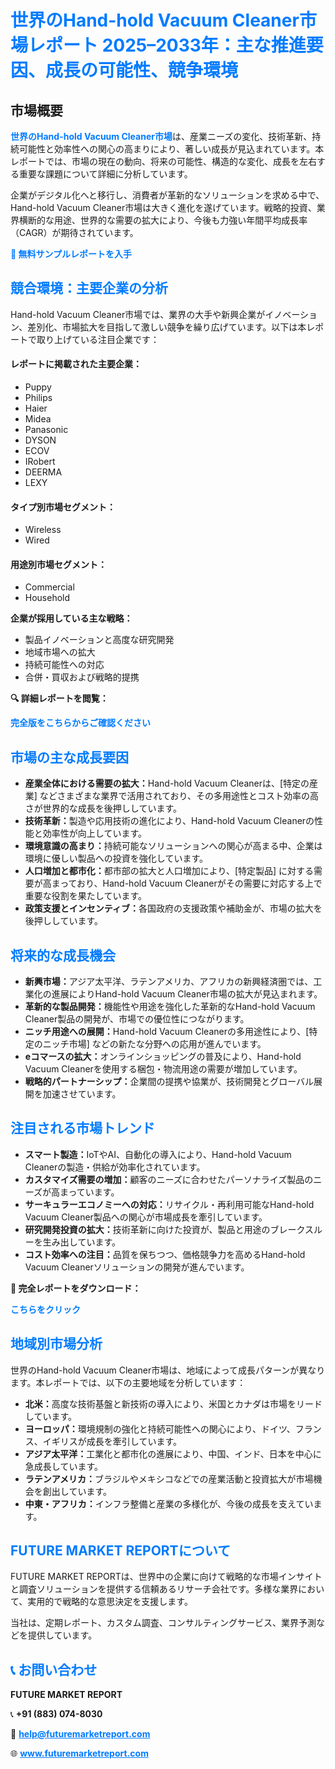 <h1 style="color: #007BFF;">世界のHand-hold Vacuum Cleaner市場レポート 2025–2033年：主な推進要因、成長の可能性、競争環境</h1>

<section id="overview">
  <h2>市場概要</h2>
  <p>
    <a href="https://www.futuremarketreport.com/ja/industry-report/hand-hold-vacuum-cleaner-market" style="color: #007BFF; text-decoration: none;"><strong>世界のHand-hold Vacuum Cleaner市場</strong></a>は、産業ニーズの変化、技術革新、持続可能性と効率性への関心の高まりにより、著しい成長が見込まれています。本レポートでは、市場の現在の動向、将来の可能性、構造的な変化、成長を左右する重要な課題について詳細に分析しています。
  </p>
  <p>
    企業がデジタル化へと移行し、消費者が革新的なソリューションを求める中で、Hand-hold Vacuum Cleaner市場は大きく進化を遂げています。戦略的投資、業界横断的な用途、世界的な需要の拡大により、今後も力強い年間平均成長率（CAGR）が期待されています。
  </p>
</section>

<section>
  <p><a href="https://www.futuremarketreport.com/ja/request-sample/reportId=105765" style="color: #007BFF; text-decoration: none;"><strong>📘 無料サンプルレポートを入手</strong></a></p>
</section>

<section id="key-players">
  <h2 style="color: #007BFF;">競合環境：主要企業の分析</h2>
  <p>Hand-hold Vacuum Cleaner市場では、業界の大手や新興企業がイノベーション、差別化、市場拡大を目指して激しい競争を繰り広げています。以下は本レポートで取り上げている注目企業です：</p>

  <h4>レポートに掲載された主要企業：</h4>
  <ul><li>Puppy</li><li>Philips</li><li>Haier</li><li>Midea</li><li>Panasonic</li><li>DYSON</li><li>ECOV</li><li>IRobert</li><li>DEERMA</li><li>LEXY</li></ul>

  <h4>タイプ別市場セグメント：</h4>
  <ul><li>Wireless</li><li>Wired</li></ul>

  <h4>用途別市場セグメント：</h4>
  <ul><li>Commercial</li><li>Household</li></ul>

  <p><strong>企業が採用している主な戦略：</strong></p>
  <ul>
    <li>製品イノベーションと高度な研究開発</li>
    <li>地域市場への拡大</li>
    <li>持続可能性への対応</li>
    <li>合併・買収および戦略的提携</li>
  </ul>
</section>

<section>
  <p><strong>🔍 詳細レポートを閲覧： </strong></p><a href="https://www.futuremarketreport.com/ja/industry-report/hand-hold-vacuum-cleaner-market" style="color: #007BFF; text-decoration: none;"><strong>完全版をこちらからご確認ください</strong></a>
</section>

<section id="driving-factors">
  <h2 style="color: #007BFF;">市場の主な成長要因</h2>
  <ul>
    <li><strong>産業全体における需要の拡大：</strong>Hand-hold Vacuum Cleanerは、[特定の産業] などさまざまな業界で活用されており、その多用途性とコスト効率の高さが世界的な成長を後押ししています。</li>
    <li><strong>技術革新：</strong>製造や応用技術の進化により、Hand-hold Vacuum Cleanerの性能と効率性が向上しています。</li>
    <li><strong>環境意識の高まり：</strong>持続可能なソリューションへの関心が高まる中、企業は環境に優しい製品への投資を強化しています。</li>
    <li><strong>人口増加と都市化：</strong>都市部の拡大と人口増加により、[特定製品] に対する需要が高まっており、Hand-hold Vacuum Cleanerがその需要に対応する上で重要な役割を果たしています。</li>
    <li><strong>政策支援とインセンティブ：</strong>各国政府の支援政策や補助金が、市場の拡大を後押ししています。</li>
  </ul>
</section>

<section id="growth-opportunities">
  <h2 style="color: #007BFF;">将来的な成長機会</h2>
  <ul>
    <li><strong>新興市場：</strong>アジア太平洋、ラテンアメリカ、アフリカの新興経済圏では、工業化の進展によりHand-hold Vacuum Cleaner市場の拡大が見込まれます。</li>
    <li><strong>革新的な製品開発：</strong>機能性や用途を強化した革新的なHand-hold Vacuum Cleaner製品の開発が、市場での優位性につながります。</li>
    <li><strong>ニッチ用途への展開：</strong>Hand-hold Vacuum Cleanerの多用途性により、[特定のニッチ市場] などの新たな分野への応用が進んでいます。</li>
    <li><strong>eコマースの拡大：</strong>オンラインショッピングの普及により、Hand-hold Vacuum Cleanerを使用する梱包・物流用途の需要が増加しています。</li>
    <li><strong>戦略的パートナーシップ：</strong>企業間の提携や協業が、技術開発とグローバル展開を加速させています。</li>
  </ul>
</section>

<section id="trending-factors">
  <h2 style="color: #007BFF;">注目される市場トレンド</h2>
  <ul>
    <li><strong>スマート製造：</strong>IoTやAI、自動化の導入により、Hand-hold Vacuum Cleanerの製造・供給が効率化されています。</li>
    <li><strong>カスタマイズ需要の増加：</strong>顧客のニーズに合わせたパーソナライズ製品のニーズが高まっています。</li>
    <li><strong>サーキュラーエコノミーへの対応：</strong>リサイクル・再利用可能なHand-hold Vacuum Cleaner製品への関心が市場成長を牽引しています。</li>
    <li><strong>研究開発投資の拡大：</strong>技術革新に向けた投資が、製品と用途のブレークスルーを生み出しています。</li>
    <li><strong>コスト効率への注目：</strong>品質を保ちつつ、価格競争力を高めるHand-hold Vacuum Cleanerソリューションの開発が進んでいます。</li>
  </ul>
</section>

<section>
  <p><strong>📄 完全レポートをダウンロード： </strong></p><a href="https://www.futuremarketreport.com/ja/industry-report/hand-hold-vacuum-cleaner-market" style="color: #007BFF; text-decoration: none;"><strong>こちらをクリック</strong></a>
</section>

<section id="regional-analysis">
  <h2 style="color: #007BFF;">地域別市場分析</h2>
  <p>世界のHand-hold Vacuum Cleaner市場は、地域によって成長パターンが異なります。本レポートでは、以下の主要地域を分析しています：</p>
  <ul>
    <li><strong>北米：</strong>高度な技術基盤と新技術の導入により、米国とカナダは市場をリードしています。</li>
    <li><strong>ヨーロッパ：</strong>環境規制の強化と持続可能性への関心により、ドイツ、フランス、イギリスが成長を牽引しています。</li>
    <li><strong>アジア太平洋：</strong>工業化と都市化の進展により、中国、インド、日本を中心に急成長しています。</li>
    <li><strong>ラテンアメリカ：</strong>ブラジルやメキシコなどでの産業活動と投資拡大が市場機会を創出しています。</li>
    <li><strong>中東・アフリカ：</strong>インフラ整備と産業の多様化が、今後の成長を支えています。</li>
  </ul>
</section>

<footer>
  <h2 style="color: #007BFF;">FUTURE MARKET REPORTについて</h2>
  <p>
    FUTURE MARKET REPORTは、世界中の企業に向けて戦略的な市場インサイトと調査ソリューションを提供する信頼あるリサーチ会社です。多様な業界において、実用的で戦略的な意思決定を支援します。
  </p>
  <p>当社は、定期レポート、カスタム調査、コンサルティングサービス、業界予測などを提供しています。</p>

  <h2 style="color: #007BFF;">📞 お問い合わせ</h2>
  <p><strong>FUTURE MARKET REPORT</strong></p>
  <p>📞 <strong>+91 (883) 074-8030</strong></p>
  <p>📧 <strong><a href="mailto:help@futuremarketreport.com" style="color: #007BFF;">help@futuremarketreport.com</a></strong></p>
  <p>🌐 <strong><a href="https://www.futuremarketreport.com/" style="color: #007BFF;">www.futuremarketreport.com</a></strong></p>
</footer>